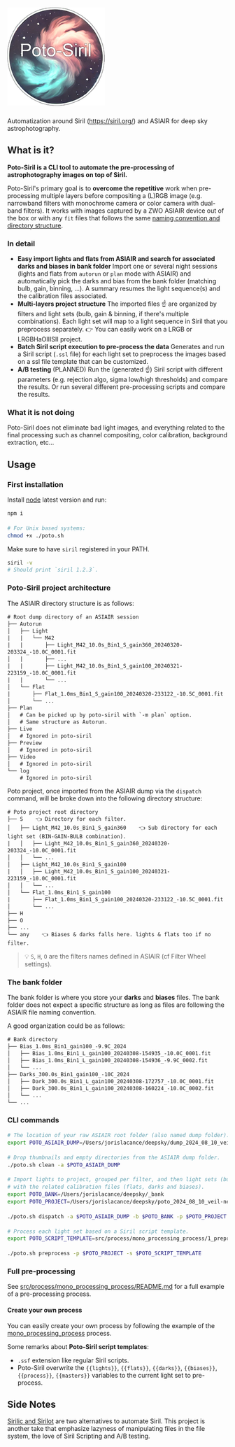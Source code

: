 # ![logo](./img/poto-siril_logo.png)

Automatization around Siril (<https://siril.org/>) and ASIAIR for deep sky astrophotography.

## What is it?

**Poto-Siril is a CLI tool to automate the pre-processing of astrophotography images on top of Siril.**

Poto-Siril's primary goal is to **overcome the repetitive** work when pre-processing multiple layers before compositing a (L)RGB image (e.g. narrowband filters with monochrome camera or color camera with dual-band filters). It works with images captured by a ZWO ASIAIR device out of the box or with any `fit` files that follows the same [naming convention and directory structure](#poto-siril-project-architecture).

### In detail

- **Easy import lights and flats from ASIAIR and search for associated darks and biases in bank folder**
  Import one or several night sessions (lights and flats from `autorun` or `plan` mode with ASIAIR) and automatically pick the darks and bias from the bank folder (matching bulb, gain, binning, ...).
  A summary resumes the light sequence(s) and the calibration files associated.
- **Multi-layers project structure**
  The imported files ☝️ are organized by filters and light sets (bulb, gain & binning, if there's multiple combinations). Each light set will map to a light sequence in Siril that you preprocess separately.
  👉 You can easily work on a LRGB or LRGBHaOIIISII project.
- **Batch Siril script execution to pre-process the data**
  Generates and run a Siril script (`.ssl` file) for each light set to preprocess the images based on a ssl file template that can be customized.
- **A/B testing** (PLANNED)
  Run the (generated ☝️) Siril script with different parameters (e.g. rejection algo, sigma low/high thresholds) and compare the results.
  Or run several different pre-processing scripts and compare the results.

### What it is not doing

Poto-Siril does not eliminate bad light images, and everything related to the final processing such as channel compositing, color calibration, background extraction, etc...

## Usage

### First installation

Install [node](https://node.org) latest version and run:

```bash
npm i

# For Unix based systems:
chmod +x ./poto.sh
```

Make sure to have `siril` registered in your PATH.

```bash
siril -v
# Should print `siril 1.2.3`.
```

### Poto-Siril project architecture

The ASIAIR directory structure is as follows:

```text
# Root dump directory of an ASIAIR session
├── Autorun
│   ├── Light
|   |   └── M42
|   |       ├── Light_M42_10.0s_Bin1_S_gain360_20240320-203324_-10.0C_0001.fit
│   |       ├── ...
|   |       ├── Light_M42_10.0s_Bin1_S_gain100_20240321-223159_-10.0C_0001.fit
|   |       └── ...
│   └── Flat
|       ├── Flat_1.0ms_Bin1_S_gain100_20240320-233122_-10.5C_0001.fit
│       └── ...
├── Plan
│   # Can be picked up by poto-siril with `-m plan` option.
│   # Same structure as Autorun.
├── Live
│   # Ignored in poto-siril
├── Preview
│   # Ignored in poto-siril
├── Video
│   # Ignored in poto-siril
└── log
    # Ignored in poto-siril
```

Poto project, once imported from the ASIAIR dump via the `dispatch` command, will be broke down into the following directory structure:

```text
# Poto project root directory
├── S    👈 Directory for each filter.
│   ├── Light_M42_10.0s_Bin1_S_gain360    👈 Sub directory for each light set (BIN-GAIN-BULB combination).
|   │   ├── Light_M42_10.0s_Bin1_S_gain360_20240320-203324_-10.0C_0001.fit
│   │   └── ...
│   ├── Light_M42_10.0s_Bin1_S_gain100
|   │   ├── Light_M42_10.0s_Bin1_S_gain100_20240321-223159_-10.0C_0001.fit
│   │   └── ...
│   └── Flat_1.0ms_Bin1_S_gain100
|       ├── Flat_1.0ms_Bin1_S_gain100_20240320-233122_-10.5C_0001.fit
│       └── ...
├── H
├── O
├── ...
└── any    👈 Biases & darks falls here. lights & flats too if no filter.
```

> 💡 `S`, `H`, `O` are the filters names defined in ASIAIR (cf Filter Wheel settings).

### The bank folder

The bank folder is where you store your **darks** and **biases** files. The bank folder does not expect a specific structure as long as files are following the ASIAIR file naming convention.

A good organization could be as follows:

```text
# Bank directory
├── Bias_1.0ms_Bin1_gain100_-9.9C_2024
│   ├── Bias_1.0ms_Bin1_L_gain100_20240308-154935_-10.0C_0001.fit
│   ├── Bias_1.0ms_Bin1_L_gain100_20240308-154936_-9.9C_0002.fit
│   └── ...
├── Darks_300.0s_Bin1_gain100_-10C_2024
│   ├── Dark_300.0s_Bin1_L_gain100_20240308-172757_-10.0C_0001.fit
│   ├── Dark_300.0s_Bin1_L_gain100_20240308-160224_-10.0C_0002.fit
│   └── ...
└── ...
```

### CLI commands

```bash
# The location of your raw ASIAIR root folder (also named dump folder).
export POTO_ASIAIR_DUMP=/Users/jorislacance/deepsky/dump_2024_08_10_veil-nebula

# Drop thumbnails and empty directories from the ASIAIR dump folder.
./poto.sh clean -a $POTO_ASIAIR_DUMP

# Import lights to project, grouped per filter, and then light sets (bulb, gain & binning)
# with the related calibration files (flats, darks and biases).
export POTO_BANK=/Users/jorislacance/deepsky/_bank
export POTO_PROJECT=/Users/jorislacance/deepsky/poto_2024_08_10_veil-nebula

./poto.sh dispatch -a $POTO_ASIAIR_DUMP -b $POTO_BANK -p $POTO_PROJECT -m autorun

# Process each light set based on a Siril script template.
export POTO_SCRIPT_TEMPLATE=src/process/mono_processing_process/1_preprocessing.ssf

./poto.sh preprocess -p $POTO_PROJECT -s $POTO_SCRIPT_TEMPLATE
```

### Full pre-processing

See [src/process/mono_processing_process/README.md](src/process/mono_processing_process/README.md) for a full example of a pre-processing process.

#### Create your own process

You can easily create your own process by following the example of the [mono_processing_process](src/process/mono_processing_process) process.

Some remarks about **Poto-Siril script templates**:

- `.ssf` extension like regular Siril scripts.
- Poto-Siril overwrite the `{{lights}}`, `{{flats}}`, `{{darks}}`, `{{biases}}`, `{{process}}`, `{{masters}}` variables to the current light set to pre-process.

## Side Notes

[Sirilic and Sirilot](https://siril.org/2018/11/sirilic-and-sirilot-two-very-useful-utilities-for-siril/) are two alternatives to automate Siril. This project is another take that emphasize lazyness of manipulating files in the file system, the love of Siril Scripting and A/B testing.

